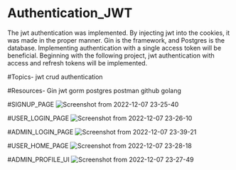 # Authentication_JWT
The jwt authentication was implemented. By injecting jwt into the cookies, it was made in the proper manner. Gin is the framework, and Postgres is the database. Implementing authentication with a single access token will be beneficial. Beginning with the following project, jwt authentication with access and refresh tokens will be implemented.

#Topics-
jwt
crud
authentication

#Resources-
Gin
jwt
gorm
postgres
postman
github
golang




#SIGNUP_PAGE
![Screenshot from 2022-12-07 23-25-40](https://user-images.githubusercontent.com/114211073/206262395-a6a0c7c6-0658-44ff-b322-6077bc1cf34c.png)

#USER_LOGIN_PAGE
![Screenshot from 2022-12-07 23-26-10](https://user-images.githubusercontent.com/114211073/206262541-aa5844fc-19b8-440e-903d-3b79ae305261.png)


#ADMIN_LOGIN_PAGE
![Screenshot from 2022-12-07 23-39-21](https://user-images.githubusercontent.com/114211073/206262660-677d2baa-f9d9-4d4e-9c30-a5efbea50a93.png)


#USER_HOME_PAGE
![Screenshot from 2022-12-07 23-28-18](https://user-images.githubusercontent.com/114211073/206261738-2ea63263-0837-43c1-8f0f-0b1e4516d0b0.png)

  
  
#ADMIN_PROFILE_UI
![Screenshot from 2022-12-07 23-27-49](https://user-images.githubusercontent.com/114211073/206261424-af2da228-8e38-4fd6-b97f-095dfb1ed318.png)
